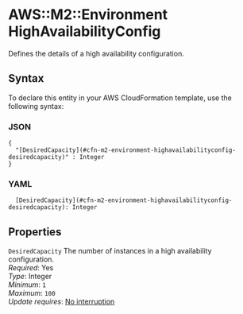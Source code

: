 # AWS::M2::Environment HighAvailabilityConfig<a name="aws-properties-m2-environment-highavailabilityconfig"></a>

Defines the details of a high availability configuration\.

## Syntax<a name="aws-properties-m2-environment-highavailabilityconfig-syntax"></a>

To declare this entity in your AWS CloudFormation template, use the following syntax:

### JSON<a name="aws-properties-m2-environment-highavailabilityconfig-syntax.json"></a>

```
{
  "[DesiredCapacity](#cfn-m2-environment-highavailabilityconfig-desiredcapacity)" : Integer
}
```

### YAML<a name="aws-properties-m2-environment-highavailabilityconfig-syntax.yaml"></a>

```
  [DesiredCapacity](#cfn-m2-environment-highavailabilityconfig-desiredcapacity): Integer
```

## Properties<a name="aws-properties-m2-environment-highavailabilityconfig-properties"></a>

`DesiredCapacity` <a name="cfn-m2-environment-highavailabilityconfig-desiredcapacity"></a>
The number of instances in a high availability configuration\.  
_Required_: Yes  
_Type_: Integer  
_Minimum_: `1`  
_Maximum_: `100`  
_Update requires_: [No interruption](https://docs.aws.amazon.com/AWSCloudFormation/latest/UserGuide/using-cfn-updating-stacks-update-behaviors.html#update-no-interrupt)
